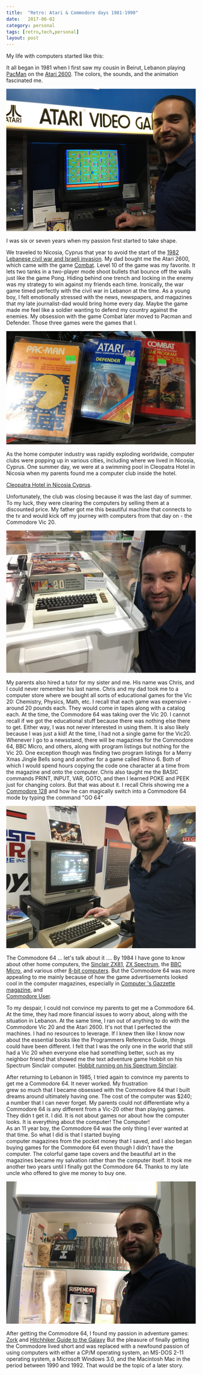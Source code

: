 ```yaml
---
title:  "Retro: Atari & Commodore days 1981-1990"
date:   2017-06-02
category: personal
tags: [retro,tech,personal] 
layout: post
---
```


My life with computers started like this:

It all began in 1981 when I first saw my cousin in Beirut, Lebanon playing [PacMan](https://en.wikipedia.org/wiki/Pac-Man) on the [Atari 2600](https://en.wikipedia.org/wiki/Atari_2600). The colors, the sounds, and the animation fascinated me.


![Tarek next to Atari game at National Video Game Museum](/assets/images/retro/atari-pacman.jpg)

I was six or seven years when my passion first started to take shape.

We traveled to Nicosia, Cyprus that year to avoid the start of the [1982 Lebanese civil war and Israeli invasion](https://en.wikipedia.org/wiki/1982_Lebanon_War). My dad bought me the Atari 2600, which came with the game [Combat](https://en.wikipedia.org/wiki/Combat_(1977_video_game)). Level 10 of the game was my favorite. It lets two tanks in a two-player mode shoot bullets that bounce off the walls just like the game Pong. Hiding behind one trench and locking in the enemy was my strategy to win against my friends each time. Ironically, the war game timed perfectly with the civil war in Lebanon at the time. As a young boy, I felt emotionally stressed with the news, newspapers, and magazines that my late journalist-dad would bring home every day. Maybe the game made me feel like a soldier wanting to defend my country against the enemies. My obsession with the game Combat later moved to Pacman and Defender. Those three games were the games that I.

![Atari games that weighs gold to a young kid at the same](/assets/images/retro/atarigames.jpg)

As the home computer industry was rapidly exploding worldwide, computer clubs were popping up in various cities, including where we lived in Nicosia, Cyprus. One summer day, we were at a swimming pool in Cleopatra Hotel in Nicosia when my parents found me a computer club inside the hotel.

  
[Cleopatra Hotel in Nicosia Cyprus](http://www.cleopatra.com.cy/cleopatra/).

Unfortunately, the club was closing because it was the last day of summer. To my luck, they were clearing the computers by selling them at a discounted price. My father got me this beautiful machine that connects to the tv and would kick off my journey with computers from that day on - the Commodore Vic 20.

![Tarek and Vic20](/assets/images/retro/vic20.jpg)


My parents also hired a tutor for my sister and me. His name was Chris, and I could never remember his last name. Chris and my dad took me to a computer store where we bought all sorts of educational games for the Vic 20: Chemistry, Physics, Math, etc. I recall that each game was expensive - around 20 pounds each. They would come in tapes along with a catalog each. At the time, the Commodore 64 was taking over the Vic 20. I cannot recall if we got the educational stuff because there was nothing else there to get. Either way, I was not never interested in using them. It is also likely because I was just a kid! At the time, I had not a single game for the Vic20. Whenever I go to a newsstand, there will be magazines for the Commodore 64, BBC Micro, and others, along with program listings but nothing for the Vic 20. One exception though was finding two program listings for a Merry Xmas Jingle Bells song and another for a game called Rhino 6. Both of which I would spend hours copying the code one character at a time from the magazine and onto the computer. Chris also taught me the BASIC commands PRINT, INPUT, VAR, GOTO, and then I learned POKE and PEEK just for changing colors. But that was about it. I recall Chris showing me a [Commodore 128](https://en.wikipedia.org/wiki/Commodore_128) and how he can magically switch into a Commodore 64 mode by typing the command "GO 64"

![Tarek and C64](/assets/images/retro/c64.jpg)

The Commodore 64 … let's talk about it …. By 1984 I have gone to know about other home computers, the [Sinclair ZX81](https://en.wikipedia.org/wiki/ZX81), [ZX Spectrum](https://en.wikipedia.org/wiki/ZX_Spectrum), the [BBC Micro](https://en.wikipedia.org/wiki/BBC_Micro), and various other [8-bit computers](https://en.wikipedia.org/wiki/8-bit). But the Commodore 64 was more appealing to me mainly because of how the game advertisements looked cool in the computer magazines, especially in [Computer 's Gazzette magazine](https://archive.org/details/compute-gazette), and  
[Commodore User](https://en.wikipedia.org/wiki/Commodore_User).

To my despair, I could not convince my parents to get me a Commodore 64. At the time, they had more financial issues to worry about, along with the situation in Lebanon. At the same time, I ran out of anything to do with the Commodore Vic 20 and the Atari 2600. It's not that I perfected the machines. I had no resources to leverage. If I knew then like I know now about the essential books like the Programmers Reference Guide, things could have been different. I felt that I was the only one in the world that still had a Vic 20 when everyone else had something better, such as my neighbor friend that showed me the text adventure game Hobbit on his Spectrum Sinclair computer. [Hobbit running on his Spectrum Sinclair](https://en.wikipedia.org/wiki/The_Hobbit_(1982_video_game)).

After returning to Lebanon in 1985, I tried again to convince my parents to get me a Commodore 64. It never worked. My frustration  
grew so much that I became obsessed with the Commodore 64 that I built dreams around ultimately having one. The cost of the computer was $240; a number that I can never forget. My parents could not differentiate why a Commodore 64 is any different from a Vic-20 other than playing games. They didn
t get it. I did. It is not about games nor about how the computer looks. It is everything about the computer! The Computer!  
As an 11 year boy, the Commodore 64 was the only thing I ever wanted at that time. So what I did is that I started buying  
computer magazines from the pocket money that I saved, and I also began buying games for the Commodore 64 even though I didn't have the computer. The colorful game tape covers and the beautiful art in the magazines became my salvation rather than the computer itself. It took me another two years until I finally got the Commodore 64. Thanks to my late uncle who offered to give me money to buy one.


![Tarek and Zork](/assets/images/retro/zork.jpg) 

After getting the Commodore 64, I found my passion in adventure games: [Zork](https://en.wikipedia.org/wiki/Zork) and [Hitchhiker Guide to the Galaxy](https://en.wikipedia.org/wiki/The_Hitchhiker's_Guide_to_the_Galaxy_(video_game))  
But the pleasure of finally getting the Commodore lived short and was replaced with a newfound passion of using computers with either a CP/M operating system, an MS-DOS 2-11 operating system, a Microsoft Windows 3.0, and the Macintosh Mac in the period between 1990 and 1992. That would be the topic of a later story.
